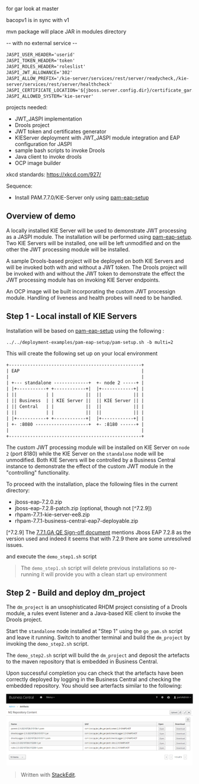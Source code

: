 

for gar look at master

bacopv1 is in sync with v1

mvn package will place JAR in modules directory

-- with no external service -- 

```
JASPI_USER_HEADER='userid'
JASPI_TOKEN_HEADER='token'
JASPI_ROLES_HEADER='roleslist'
JASPI_JWT_ALLOWANCE='302'
JASPI_ALLOW_PREFIX='/kie-server/services/rest/server/readycheck,/kie-server/services/rest/server/healthcheck'
JASPI_CERTIFICATE_LOCATION='${jboss.server.config.dir}/certificate_gar.pem'
JASPI_ALLOWED_SYSTEM='kie-server'
```

projects needed:
- JWT_JASPI implementation
- Drools project
- JWT token and certificates generator
- KIEServer deployment with JWT_JASPI module integration and EAP configuration for JASPI
- sample bash scripts to invoke Drools
- Java client to invoke drools
- OCP image builder

xkcd standards: https://xkcd.com/927/

Sequence:

- Install PAM.7.7.0/KIE-Server only using [pam-eap-setup](https://github.com/redhat-cop/businessautomation-cop/tree/master/deployment-examples/pam-eap-setup)


## Overview of demo

A locally installed KIE Server will be used to demonstrate JWT processing as a JASPI module.
The installation will be performed using [pam-eap-setup](https://github.com/redhat-cop/businessautomation-cop/tree/master/deployment-examples/pam-eap-setup). Two KIE Servers will be installed, one will be left unmodified and on the other the JWT processing module will be installed.

A sample Drools-based project will be deployed on both KIE Servers and will be invoked both with and without a JWT token.
The Drools project will be invoked with and without the JWT token to demonstrate the effect the JWT processing module has on invoking KIE Server endpoints.

An OCP image will be built incorporating the custom JWT processign module. Handling of liveness and health probes will need to be handled.


## Step 1 - Local install of KIE Servers

Installation will be based on [pam-eap-setup](https://github.com/redhat-cop/businessautomation-cop/tree/master/deployment-examples/pam-eap-setup) using the following :

```
../../deployment-examples/pam-eap-setup/pam-setup.sh -b multi=2
```

This will create the following set up on your local environment

```
+--------------------------------------------------+
| EAP                                              |
|                                                  |
| +--- standalone -------------+  +- node 2 -----+ |
| |+-----------+ +------------+|  |+------------+| |
| ||           | |            ||  ||            || |
| || Business  | | KIE Server ||  || KIE Server || |
| || Central   | |            ||  ||            || |
| ||           | |            ||  ||            || |
| |+-----------+ +------------+|  |+------------+| |
| +- :8080 --------------------+  +- :8180 ------+ |
|                                                  |
+--------------------------------------------------+
```

The custom JWT processing module will be installed on KIE Server on `node 2` (port 8180) while the KIE Server on the `standalone` node will be unmodified. Both KIE Servers will be controlled by a Business Central instance to demonstrate the effect of the custom JWT module in the "controlling" functionality.

To proceed with the installation, place the following files in the current directory:

- jboss-eap-7.2.0.zip
- jboss-eap-7.2.8-patch.zip (optional, though not [^7.2.9])
- rhpam-7.7.1-kie-server-ee8.zip
- rhpam-7.7.1-business-central-eap7-deployable.zip

[^7.2.9] The [7.7.1.GA QE Sign-off document](https://source.redhat.com/groups/public/baqe/mojo_migrated/red_hat_business_automation_771ga_qe_sign_off) mentions Jboss EAP 7.2.8 as the version used and indeed it seems that with 7.2.9 there are some unresolved issues.

and execute the `demo_step1.sh` script
> The `demo_step1.sh` script will delete previous installations so re-running it will provide you with a clean start up environment

## Step 2 - Build and deploy dm_project

The `dm_project` is an unsophisticated RHDM project consisting of a Drools module, a rules event listener and a Java-based KIE client to invoke the Drools project.

Start the `standalone` node installed at "Step 1" using the `go_pam.sh` script and leave it running. Switch to another terminal and build the `dm_project` by invoking the `demo_step2.sh` script.

The `demo_step2.sh` script will build the `dm_project` and deposit the artefacts to the maven repository that is embedded in Business Central.

Upon successful completion you can check that the artefacts have been correctly deployed by logging in the Business Central and checking the embedded repository. You should see arterfacts similar to the following:

![]( images/bc_maven_repo_dm_project.png)


> Written with [StackEdit](https://stackedit.io/).


